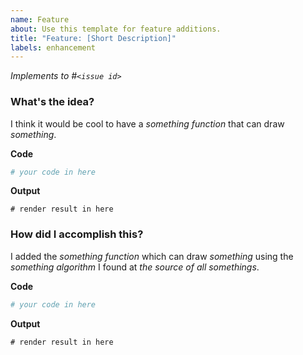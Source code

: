 ```yaml
---
name: Feature
about: Use this template for feature additions.
title: "Feature: [Short Description]"
labels: enhancement
---
```

<!-- Please fill in the issue id here if it exists. -->
_Implements to #`<issue id>`_

### What's the idea?

<!-- describe your idea in one or two sentences -->
I think it would be cool to have a _something function_ that can draw _something_.

**Code**
<!-- add a code snippet that shows how you want to use the new feature -->
```python
# your code in here
```

**Output**
<!-- show the expected render result if possible -->
```
# render result in here
```

<!-- You can simply copy everything upto this point from the related issue if it exists. -->

### How did I accomplish this?

<!-- describe your implementation in one or two sentences -->
I added the _something function_ which can draw _something_ using the _something algorithm_ I found at _the source of all somethings_.

**Code**
<!-- add a code snippet that shows how you want to use the new feature -->
```python
# your code in here
```

**Output**
<!-- show the expected render result if possible -->
```
# render result in here
```

<!-- The last two parts are only required if the interface/output of your implemenation is different from what was requested. -->
